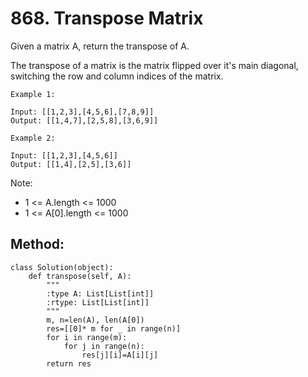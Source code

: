 # 868. Transpose Matrix

Given a matrix A, return the transpose of A.

The transpose of a matrix is the matrix flipped over it's main diagonal, switching the row and column indices of the matrix.

 

    Example 1:
    
    Input: [[1,2,3],[4,5,6],[7,8,9]]
    Output: [[1,4,7],[2,5,8],[3,6,9]]
    
    Example 2:
    
    Input: [[1,2,3],[4,5,6]]
    Output: [[1,4],[2,5],[3,6]]
 

Note:

- 1 <= A.length <= 1000
- 1 <= A[0].length <= 1000

## Method:

    class Solution(object):
        def transpose(self, A):
            """
            :type A: List[List[int]]
            :rtype: List[List[int]]
            """
            m, n=len(A), len(A[0])
            res=[[0]* m for _ in range(n)]
            for i in range(m):
                for j in range(n):
                    res[j][i]=A[i][j]
            return res